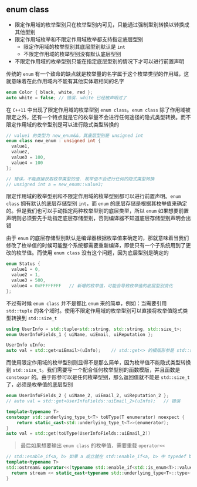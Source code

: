 ## enum class

- 限定作用域的枚举型别只在枚举型别内可见，只能通过强制型别转换以转换成其他型别
- 限定作用域枚举和不限定作用域枚举都支持指定底层型别
  - 限定作用域的枚举型别其底层型别默认是 `int`
  - 不限定作用域的枚举型别没有默认底层型别
- 不限定作用域的枚举型别只能在指定底层型别的情况下才可以进行前置声明

传统的 `enum` 有一个致命的缺点就是枚举量的名字属于这个枚举类型的作用域，这就意味着在此作用域内不能有其他实体取相同的名字

```c++
enum Color { black, white, red };
auto white = false;	// 错误. white 已经被声明过了
```

在 `C++11` 中出现了限定作用域的枚举型别 `enum class`。`enum class` 除了作用域被限定之外，还有一个特点就是它的枚举量不会进行任何途径的隐式类型转换。而不限定作用域的枚举型别是可以进行隐式类型转换的

```c++
// valuei 的类型为 new_enum&&，其底层型别是 unsigned int
enum class new_enum : unsigned int {
  value1,
  value2,
  value3 = 100,
  value4 = 100
};

// 错误，不能直接获取枚举类型的值. 枚举值不会进行任何的隐式类型转换
// unsigned int a = new_enum::value3;
```

限定作用域的枚举型别和不限定作用域的枚举型别都可以进行前置声明。`enum class` 拥有默认的底层存储型别 `int`，而 `enum` 的底层存储是根据其枚举值来确定的。但是我们也可以手动指定两种枚举型别的底层类型，所以 `enum` 如果想要前置声明则必须要先手动指定底层存储型别，否则编译器不知道底层存储型别声明会出错

由于 `enum` 的底层存储型别默认是编译器根据枚举值来确定的，那就意味着当我们修改了枚举值的时候可能整个系统都需要重新编译，即使只有一个子系统用到了更改的枚举值。而使用 `enum class` 没有这个问题，因为底层型别是确定的

```c++
enum Status { 
  value1 = 0, 
  value2 = 1,
  value3 = 500,
  value4 = 0xFFFFFFFF	// 新增的枚举值，可能会导致枚举值的底层型别变化
};
```

不过有时候 `enum class` 并不是都比 `enum` 来的简单，例如：当需要引用 `std::tuple` 的各个域时。使用不限定作用域的枚举型别可以直接将枚举值隐式类型转换到 `std::size_t`

```c++
using UserInfo = std::tuple<std::string, std::string, std::size_t>;
enum UserInfoFields_1 { uiName, uiEmail, uiReputation };

UserInfo uInfo;
auto val = std::get<uiEmail>(uInfo);	// std::get<> 的模版形参是 std::size_t，并且需要编译期常量
```

而使用限定作用域的枚举型别则显得不是那么简单，因为枚举值不能隐式类型转换到 `std::size_t`。我们需要写一个配合任何枚举型别的函数模版，并且函数是 `constexpr` 的。由于形参可以是任何枚举型别，那么返回值就不能是 `std::size_t` 了，必须是枚举值的底层型别

```c++
enum UserInfoFields_2 { uiName_2, uiEmail_2, uiReputation_2 };
// auto val = std::get<UserInfoFields::uiEmail_2>(uInfo);	// 错误

template<typename T>
constexpr std::underlying_type_t<T> toUType(T enumerator) noexpect {
	return static_cast<std::underlying_type_t<T>>(enumerator);
}
auto val = std::get(toUType(UserInfoFields::uiEmail_2))
```

> 最后如果想要输出 `enum class` 的枚举值，需要重载 `operator<<`

```c++
// std::enable_if<a, b> 如果 a 成立就在 std::enable_if<a, b> 中 typedef b 类型
template<typename T>
std::ostream& operator<<(typename std::enable_if<std::is_enum<T>::value, std::ostream>::type& stream, T e) {
  return stream << static_cast<typename std::underlying_type<T>::type>(e);
}
```